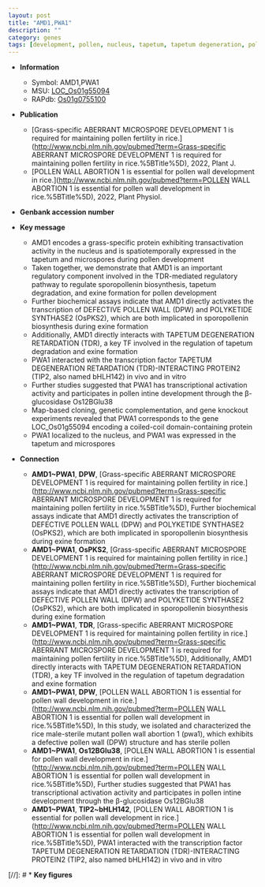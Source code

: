 ```yaml
---
layout: post
title: "AMD1,PWA1"
description: ""
category: genes
tags: [development, pollen, nucleus, tapetum, tapetum degeneration, pollen development, pollen wall, transcription factor, map-based cloning]
---
```


* **Information**  
    + Symbol: AMD1,PWA1  
    + MSU: [LOC_Os01g55094](http://rice.uga.edu/cgi-bin/ORF_infopage.cgi?orf=LOC_Os01g55094)  
    + RAPdb: [Os01g0755100](https://rapdb.dna.affrc.go.jp/locus/?name=Os01g0755100)  

* **Publication**  
    + [Grass-specific ABERRANT MICROSPORE DEVELOPMENT 1 is required for maintaining pollen fertility in rice.](http://www.ncbi.nlm.nih.gov/pubmed?term=Grass-specific ABERRANT MICROSPORE DEVELOPMENT 1 is required for maintaining pollen fertility in rice.%5BTitle%5D), 2022, Plant J.
    + [POLLEN WALL ABORTION 1 is essential for pollen wall development in rice.](http://www.ncbi.nlm.nih.gov/pubmed?term=POLLEN WALL ABORTION 1 is essential for pollen wall development in rice.%5BTitle%5D), 2022, Plant Physiol.

* **Genbank accession number**  

* **Key message**  
    + AMD1 encodes a grass-specific protein exhibiting transactivation activity in the nucleus and is spatiotemporally expressed in the tapetum and microspores during pollen development
    + Taken together, we demonstrate that AMD1 is an important regulatory component involved in the TDR-mediated regulatory pathway to regulate sporopollenin biosynthesis, tapetum degradation, and exine formation for pollen development
    + Further biochemical assays indicate that AMD1 directly activates the transcription of DEFECTIVE POLLEN WALL (DPW) and POLYKETIDE SYNTHASE2 (OsPKS2), which are both implicated in sporopollenin biosynthesis during exine formation
    + Additionally, AMD1 directly interacts with TAPETUM DEGENERATION RETARDATION (TDR), a key TF involved in the regulation of tapetum degradation and exine formation
    + PWA1 interacted with the transcription factor TAPETUM DEGENERATION RETARDATION (TDR)-INTERACTING PROTEIN2 (TIP2, also named bHLH142) in vivo and in vitro
    + Further studies suggested that PWA1 has transcriptional activation activity and participates in pollen intine development through the β-glucosidase Os12BGlu38
    + Map-based cloning, genetic complementation, and gene knockout experiments revealed that PWA1 corresponds to the gene LOC_Os01g55094 encoding a coiled-coil domain-containing protein
    + PWA1 localized to the nucleus, and PWA1 was expressed in the tapetum and microspores

* **Connection**  
    + __AMD1~PWA1__, __DPW__, [Grass-specific ABERRANT MICROSPORE DEVELOPMENT 1 is required for maintaining pollen fertility in rice.](http://www.ncbi.nlm.nih.gov/pubmed?term=Grass-specific ABERRANT MICROSPORE DEVELOPMENT 1 is required for maintaining pollen fertility in rice.%5BTitle%5D),  Further biochemical assays indicate that AMD1 directly activates the transcription of DEFECTIVE POLLEN WALL (DPW) and POLYKETIDE SYNTHASE2 (OsPKS2), which are both implicated in sporopollenin biosynthesis during exine formation
    + __AMD1~PWA1__, __OsPKS2__, [Grass-specific ABERRANT MICROSPORE DEVELOPMENT 1 is required for maintaining pollen fertility in rice.](http://www.ncbi.nlm.nih.gov/pubmed?term=Grass-specific ABERRANT MICROSPORE DEVELOPMENT 1 is required for maintaining pollen fertility in rice.%5BTitle%5D),  Further biochemical assays indicate that AMD1 directly activates the transcription of DEFECTIVE POLLEN WALL (DPW) and POLYKETIDE SYNTHASE2 (OsPKS2), which are both implicated in sporopollenin biosynthesis during exine formation
    + __AMD1~PWA1__, __TDR__, [Grass-specific ABERRANT MICROSPORE DEVELOPMENT 1 is required for maintaining pollen fertility in rice.](http://www.ncbi.nlm.nih.gov/pubmed?term=Grass-specific ABERRANT MICROSPORE DEVELOPMENT 1 is required for maintaining pollen fertility in rice.%5BTitle%5D),  Additionally, AMD1 directly interacts with TAPETUM DEGENERATION RETARDATION (TDR), a key TF involved in the regulation of tapetum degradation and exine formation
    + __AMD1~PWA1__, __DPW__, [POLLEN WALL ABORTION 1 is essential for pollen wall development in rice.](http://www.ncbi.nlm.nih.gov/pubmed?term=POLLEN WALL ABORTION 1 is essential for pollen wall development in rice.%5BTitle%5D),  In this study, we isolated and characterized the rice male-sterile mutant pollen wall abortion 1 (pwa1), which exhibits a defective pollen wall (DPW) structure and has sterile pollen
    + __AMD1~PWA1__, __Os12BGlu38__, [POLLEN WALL ABORTION 1 is essential for pollen wall development in rice.](http://www.ncbi.nlm.nih.gov/pubmed?term=POLLEN WALL ABORTION 1 is essential for pollen wall development in rice.%5BTitle%5D),  Further studies suggested that PWA1 has transcriptional activation activity and participates in pollen intine development through the β-glucosidase Os12BGlu38
    + __AMD1~PWA1__, __TIP2~bHLH142__, [POLLEN WALL ABORTION 1 is essential for pollen wall development in rice.](http://www.ncbi.nlm.nih.gov/pubmed?term=POLLEN WALL ABORTION 1 is essential for pollen wall development in rice.%5BTitle%5D),  PWA1 interacted with the transcription factor TAPETUM DEGENERATION RETARDATION (TDR)-INTERACTING PROTEIN2 (TIP2, also named bHLH142) in vivo and in vitro

[//]: # * **Key figures**  


